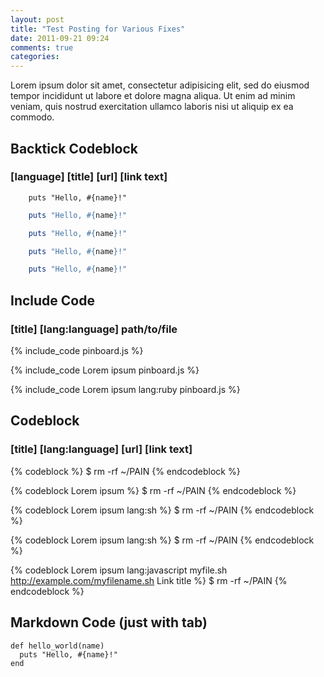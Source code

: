 ```yaml
---
layout: post
title: "Test Posting for Various Fixes"
date: 2011-09-21 09:24
comments: true
categories: 
---
```


Lorem ipsum dolor sit amet, consectetur adipisicing elit, sed do eiusmod
tempor incididunt ut labore et dolore magna aliqua. Ut enim ad minim veniam,
quis nostrud exercitation ullamco laboris nisi ut aliquip ex ea commodo.

## Backtick Codeblock
### [language] [title] [url] [link text]
```
	puts "Hello, #{name}!"
```

``` ruby
	puts "Hello, #{name}!"
```

``` ruby Lorem ipsum
	puts "Hello, #{name}!"
```

``` ruby Lorem ipsum http://example.com
	puts "Hello, #{name}!"
```

``` ruby Lorem ipsum http://example.com Link title
	puts "Hello, #{name}!"
```


## Include Code
### [title] [lang:language] path/to/file

{% include_code pinboard.js %}

{% include_code Lorem ipsum pinboard.js %}

{% include_code Lorem ipsum lang:ruby pinboard.js %}



## Codeblock
### [title] [lang:language] [url] [link text]
{% codeblock %}
$ rm -rf ~/PAIN
{% endcodeblock %}

{% codeblock Lorem ipsum %}
$ rm -rf ~/PAIN
{% endcodeblock %}

{% codeblock Lorem ipsum lang:sh %}
$ rm -rf ~/PAIN
{% endcodeblock %}

{% codeblock Lorem ipsum lang:sh %}
$ rm -rf ~/PAIN
{% endcodeblock %}

{% codeblock Lorem ipsum lang:javascript myfile.sh http://example.com/myfilename.sh Link title %}
$ rm -rf ~/PAIN
{% endcodeblock %}



## Markdown Code (just with tab)
    def hello_world(name)
      puts "Hello, #{name}!"
    end

